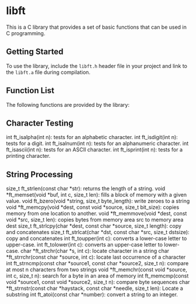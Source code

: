 # libft

This is a C library that provides a set of basic functions that can be used in C programming.

## Getting Started

To use the library, include the `libft.h` header file in your project and link to the `libft.a` file during compilation.

## Function List
The following functions are provided by the library:

## Character Testing
int ft_isalpha(int n): tests for an alphabetic character.
int ft_isdigit(int n): tests for a digit.
int ft_isalnum(int n): tests for an alphanumeric character.
int ft_isascii(int n): tests for an ASCII character.
int ft_isprint(int n): tests for a printing character.

## String Processing
size_t ft_strlen(const char *str): returns the length of a string.
void *ft_memset(void *buf, int c, size_t len): fills a block of memory with a given value.
void ft_bzero(void *string, size_t byte_length): write zeroes to a string
void *ft_memcpy(void *dest, const void *source, size_t bit_size): copies memory from one location to another.
void *ft_memmove(void *dest, const void *src, size_t len): copies bytes from memory area src to memory area dest
size_t ft_strlcpy(char *dest, const char *source, size_t length): copy and concatenates
size_t ft_strlcat(char *dst, const char *src, size_t dstsize): copy and concatenates
int ft_toupper(int c): converts a lower-case letter to upper-case.
int ft_tolower(int c): converts an upper-case letter to lower-case.
char *ft_strchr(char *s, int c): locate character in a string
char *ft_strrchr(const char *source, int c): locate last occurrence of a character
int ft_strncmp(const char *source1, const char *source2, size_t n): compare at most n characters from two strings
void *ft_memchr(const void *source, int c, size_t n): search for a byte in an area of memory
int ft_memcmp(const void *source1, const void *source2, size_t n): compare byte sequences
char *ft_strnstr(const char *haystack, const char *needle, size_t len): Locate a substring
int ft_atoi(const char *number): convert a string to an integer.
